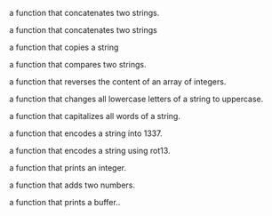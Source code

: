 a function that concatenates two strings.

 a function that concatenates two strings

 a function that copies a string

 a function that compares two strings.

a function that reverses the content of an array of integers.

a function that changes all lowercase letters of a string to uppercase.

 a function that capitalizes all words of a string.

 a function that encodes a string into 1337.

 a function that encodes a string using rot13.

 a function that prints an integer.

a function that adds two numbers.

 a function that prints a buffer..
